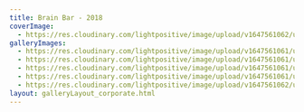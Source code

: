 ```yaml
---
title: Brain Bar - 2018
coverImage:
  - https://res.cloudinary.com/lightpositive/image/upload/v1647561062/uploads/Brain%20Bar%20-%202018/BB1.jpg
galleryImages: 
  - https://res.cloudinary.com/lightpositive/image/upload/v1647561061/uploads/Brain%20Bar%20-%202018/BB3.jpg
  - https://res.cloudinary.com/lightpositive/image/upload/v1647561061/uploads/Brain%20Bar%20-%202018/BB.jpg
  - https://res.cloudinary.com/lightpositive/image/upload/v1647561061/uploads/Brain%20Bar%20-%202018/BB4.jpg
  - https://res.cloudinary.com/lightpositive/image/upload/v1647561061/uploads/Brain%20Bar%20-%202018/BB2.jpg
  - https://res.cloudinary.com/lightpositive/image/upload/v1647561062/uploads/Brain%20Bar%20-%202018/BB1.jpg
layout: galleryLayout_corporate.html
---
```

